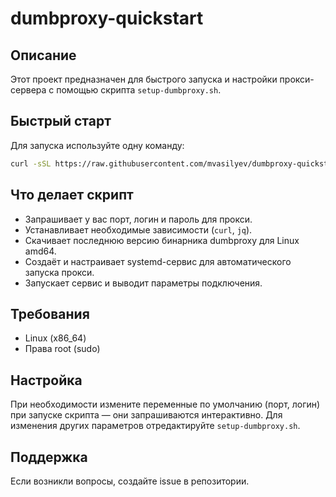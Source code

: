 # dumbproxy-quickstart

## Описание

Этот проект предназначен для быстрого запуска и настройки прокси-сервера с помощью скрипта `setup-dumbproxy.sh`.

## Быстрый старт
Для запуска используйте одну команду:

```sh
curl -sSL https://raw.githubusercontent.com/mvasilyev/dumbproxy-quickstart/main/setup-dumbproxy.sh | sudo bash
```

## Что делает скрипт

- Запрашивает у вас порт, логин и пароль для прокси.
- Устанавливает необходимые зависимости (`curl`, `jq`).
- Скачивает последнюю версию бинарника dumbproxy для Linux amd64.
- Создаёт и настраивает systemd-сервис для автоматического запуска прокси.
- Запускает сервис и выводит параметры подключения.

## Требования

- Linux (x86_64)
- Права root (sudo)

## Настройка

При необходимости измените переменные по умолчанию (порт, логин) при запуске скрипта — они запрашиваются интерактивно. Для изменения других параметров отредактируйте `setup-dumbproxy.sh`.

## Поддержка

Если возникли вопросы, создайте issue в репозитории.
